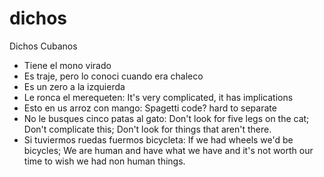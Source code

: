 # dichos
Dichos Cubanos

* Tiene el mono virado
* Es traje, pero lo conoci cuando era chaleco
* Es un zero a la izquierda
* Le ronca el merequeten: It's very complicated, it has implications
* Esto en us arroz con mango: Spagetti code? hard to separate
* No le busques cinco patas al gato: Don't look for five legs on the cat; Don't complicate this; Don't look for things that aren't there.
* Si tuviermos ruedas fuermos bicycleta: If we had wheels we'd be bicycles; We are human and have what we have and it's not worth our time to wish we had non human things.
